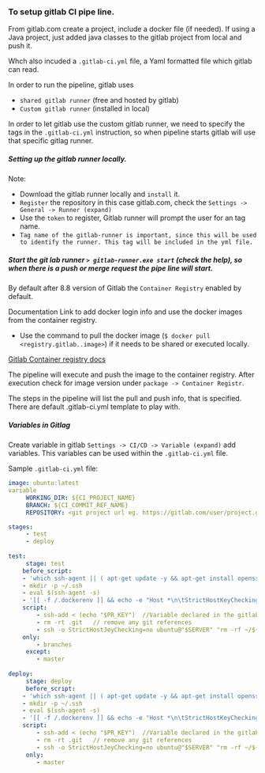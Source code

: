 ### To setup gitlab CI pipe line.

From gitlab.com create a project, include a docker file (if needed).
If using a Java project, just added java classes to the gitlab project from local and push it.

Whch also incuded a `.gitlab-ci.yml` file, a Yaml formatted file which gitlab can read.

In order to run the pipeline, gitlab uses
  - `shared gitlab runner` (free and hosted by gitlab)
  - `Custom gitlab runner` (installed in local)

In order to let gitlab use the custom gitlab runner, we need to specify the tags in the `.gitlab-ci.yml` instruction, 
so when pipeline starts gitlab will use that specific gitlag runner.

##### Setting up the gitlab runner locally.

Note: 
 -  Download the gitlab runner locally and `install` it.
 - `Register` the repository in this case gitlab.com, check the `Settings -> General -> Runner (expand)`
 - Use the `token` to register, Gitlab runner will prompt the user for an tag name. 
 - `Tag name of the gitlab-runner is important, since this will be used to identify the runner. This tag will be included in the yml file.`
  
##### Start the git lab runner `> gitlab-runner.exe start` (check the help), so when there is a push or merge request the pipe line will start.

By default after 8.8 version of Gitlab the `Container Registry` enabled by default. 

Documentation Link to add docker login info and use the docker images from the container registry.

  - Use the command to pull the docker image (`$ docker pull <registry.gitlab..image>`) if it needs to be shared or executed locally.
  
[Gitlab Container registry docs](https://gitlab.com/help/user/packages/container_registry/index)

The pipeline will execute and push the image to the container registry. After execution check for image version under `package -> Container Registr`.

The steps in the pipeline will list the pull and push info, that is specified. There are default .gitlab-ci.yml template to play with.

##### Variables in Gitlag
Create variable in gitlab `Settings -> CI/CD -> Variable (expand)` add variables.
This variables can be used within the `.gitlab-ci.yml` file.

Sample `.gitlab-ci.yml` file:

```yaml
image: ubuntu:latest
variable
     WORKING_DIR: ${CI_PROJECT_NAME}
	 BRANCH: ${CI_COMMIT_REF_NAME}
	 REPOSITORY: <git project url eg. https://gitlab.com/user/project.git>

stages:
     - test
     - deploy
  
test:
     stage: test
	before_script:
	- 'which ssh-agent || ( apt-get update -y && apt-get install openssh-client -y )'
	- mkdir -p ~/.ssh
	- eval $(ssh-agent -s)
	- '[[ -f /.dockerenv ]] && echo -e "Host *\n\tStrictHostKeyChecking no\n" > ~/.ssh/config'
	script:
	    - ssh-add < (echo "$PR_KEY")  //Variable declared in the gitlab settings.
		- rm -rt .git   // remove any git references
		- ssh -o StrictHostJeyChecking=no ubuntu@"$SERVER" "rm -rf ~/${WORKING_DIR}; mkdir ~/${WORKING_DIR}; git clone -b ${BRANCH} ${REPOSITORY}; cd ~/${WORKING_DIR};"  // add other commands that needs to be executed like install
	only:
	    - branches
	 except:
	    - master
		
deploy:
     stage: deploy
	 before_script:
	- 'which ssh-agent || ( apt-get update -y && apt-get install openssh-client -y )'
	- mkdir -p ~/.ssh
	- eval $(ssh-agent -s)
	- '[[ -f /.dockerenv ]] && echo -e "Host *\n\tStrictHostKeyChecking no\n" > ~/.ssh/config'
	script:
	    - ssh-add < (echo "$PR_KEY")  //Variable declared in the gitlab settings.
		- rm -rt .git   // remove any git references
		- ssh -o StrictHostJeyChecking=no ubuntu@"$SERVER" "rm -rf ~/${WORKING_DIR}; mkdir ~/${WORKING_DIR}; git clone -b ${BRANCH} ${REPOSITORY}; cd ~/${WORKING_DIR};"  // add other commands that needs to be executed like install, deploy instruction
	 only:
	    - master
```      
